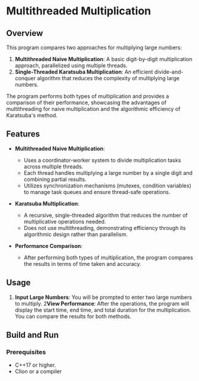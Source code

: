 # Multithreaded Multiplication

## Overview
This program compares two approaches for multiplying large numbers:
1. **Multithreaded Naive Multiplication**: A basic digit-by-digit multiplication approach, parallelized using multiple threads.
2. **Single-Threaded Karatsuba Multiplication**: An efficient divide-and-conquer algorithm that reduces the complexity of multiplying large numbers.

The program performs both types of multiplication and provides a comparison of their performance, showcasing the advantages of multithreading for naive multiplication and the algorithmic efficiency of Karatsuba's method.

## Features

- **Multithreaded Naive Multiplication**:
    - Uses a coordinator-worker system to divide multiplication tasks across multiple threads.
    - Each thread handles multiplying a large number by a single digit and combining partial results.
    - Utilizes synchronization mechanisms (mutexes, condition variables) to manage task queues and ensure thread-safe operations.

- **Karatsuba Multiplication**:
    - A recursive, single-threaded algorithm that reduces the number of multiplicative operations needed.
    - Does not use multithreading, demonstrating efficiency through its algorithmic design rather than parallelism.

- **Performance Comparison**:
    - After performing both types of multiplication, the program compares the results in terms of time taken and accuracy.

## Usage

1. **Input Large Numbers**: You will be prompted to enter two large numbers to multiply.
2**View Performance**: After the operations, the program will display the start time, end time, and total duration for the multiplication. You can compare the results for both methods.

## Build and Run

### Prerequisites

- C++17 or higher.
- Clion or a compiler


